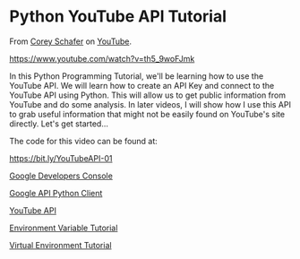 # Python YouTube API Tutorial
From [Corey Schafer](https://www.youtube.com/channel/UCCezIgC97PvUuR4_gbFUs5g) on [YouTube](https://www.youtube.com).

https://www.youtube.com/watch?v=th5_9woFJmk

In this Python Programming Tutorial, we'll be learning how to use the YouTube API. We will learn how to create an API Key and connect to the YouTube API using Python. This will allow us to get public information from YouTube and do some analysis. In later videos, I will show how I use this API to grab useful information that might not be easily found on YouTube's site directly. Let's get started...

The code for this video can be found at:

https://bit.ly/YouTubeAPI-01

[Google Developers Console](https://console.developers.google.com/)

[Google API Python Client](https://github.com/googleapis/google-api-python-client)

[YouTube API](https://developers.google.com/youtube/v3)

[Environment Variable Tutorial](https://youtu.be/5iWhQWVXosU)

[Virtual Environment Tutorial](https://youtu.be/Kg1Yvry_Ydk)


